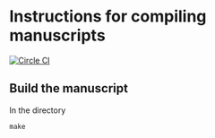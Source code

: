 Instructions for compiling manuscripts
======================================

[![Circle CI](https://circleci.com/gh/sckott/msrgbif.svg?style=svg)](https://circleci.com/gh/sckott/msrgbif)


Build the manuscript
--------------------

In the directory

```
make
```
